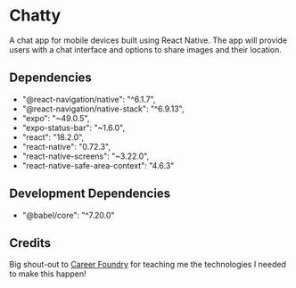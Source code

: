 # Chatty

A chat app for mobile devices built using React Native. The app will
provide users with a chat interface and options to share images and their
location.

## Dependencies
- "@react-navigation/native": "^6.1.7",
- "@react-navigation/native-stack": "^6.9.13",
- "expo": "~49.0.5",
- "expo-status-bar": "~1.6.0",
- "react": "18.2.0",
- "react-native": "0.72.3",
- "react-native-screens": "~3.22.0",
- "react-native-safe-area-context": "4.6.3"

## Development Dependencies
- "@babel/core": "^7.20.0"

## Credits

Big shout-out to [Career Foundry](https://careerfoundry.com/) for teaching me the technologies I needed to make this happen!
